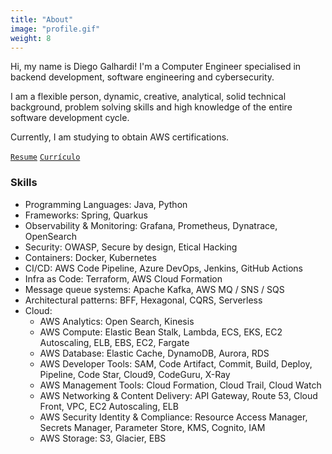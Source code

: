 ```yaml
---
title: "About"
image: "profile.gif"
weight: 8
---
```


Hi, my name is Diego Galhardi! I'm a Computer Engineer specialised in backend development, software engineering and cybersecurity.

I am a flexible person, dynamic, creative, analytical, solid technical background, problem solving skills and high knowledge of the entire software development cycle.

Currently, I am studying to obtain AWS certifications.

[`Resume`](https://drive.google.com/file/d/abcd/view?usp=sharing) [`Currículo`](https://drive.google.com/file/d/abcd/view?usp=sharing)

### Skills

* Programming Languages: Java, Python
* Frameworks: Spring, Quarkus
* Observability & Monitoring: Grafana, Prometheus, Dynatrace, OpenSearch
* Security: OWASP, Secure by design, Etical Hacking
* Containers: Docker, Kubernetes
* CI/CD: AWS Code Pipeline, Azure DevOps, Jenkins, GitHub Actions
* Infra as Code: Terraform, AWS Cloud Formation
* Message queue systems: Apache Kafka, AWS MQ / SNS / SQS
* Architectural patterns: BFF, Hexagonal, CQRS, Serverless
* Cloud: 
    - AWS Analytics: Open Search, Kinesis
    - AWS Compute: Elastic Bean Stalk, Lambda, ECS, EKS, EC2 Autoscaling, ELB, EBS, EC2, Fargate
    - AWS Database: Elastic Cache, DynamoDB, Aurora, RDS
    - AWS Developer Tools: SAM, Code Artifact, Commit, Build, Deploy, Pipeline, Code Star, Cloud9, CodeGuru, X-Ray
    - AWS Management Tools: Cloud Formation, Cloud Trail, Cloud Watch
    - AWS Networking & Content Delivery: API Gateway, Route 53, Cloud Front, VPC, EC2 Autoscaling, ELB
    - AWS Security Identity & Compliance: Resource Access Manager, Secrets Manager, Parameter Store, KMS, Cognito, IAM
    - AWS Storage: S3, Glacier, EBS

